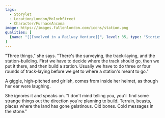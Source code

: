 ```yaml
---
tags:
  - Storylet
  - Location/London/MolochStreet
  - Character/FurnaceAncona
image: https://images.fallenlondon.com/icons/station.png
qualities: [
  {name: "[[Involved in a Railway Venture]]", level: 35, type: "Stories", discrete: true, unlock: "[[Advertisements of a New Venture]]", icon: "", description: "While Lord Mayor, Virginia made it possible to build west. London is taking advantage!"}
]
---
```

"Three things," she says. "There's the surveying, the track-laying, and the station-building. First we have to decide where the track should go, then we put it there, and then build a station. Usually we have to do three or four rounds of track-laying before we get to where a station's meant to go."

A giggle, high-pitched and girlish, comes from inside her helmet, as though her ear were laughing.

She ignores it and speaks on. "I don't mind telling you, you'll find some strange things out the direction you're planning to build. Terrain, beasts, places where the land has gone gelatinous. Old bones. Cold messages in the stone."